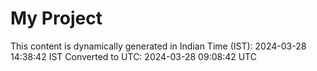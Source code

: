 # My Project

This content is dynamically generated in Indian Time (IST): 2024-03-28 14:38:42 IST
Converted to UTC: 2024-03-28 09:08:42 UTC
